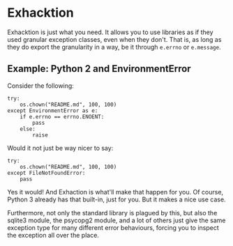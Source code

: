 # Exhacktion

Exhacktion is just what you need. It allows you to use libraries as if they
used granular exception classes, even when they don't. That is, as long as they
do export the granularity in a way, be it through `e.errno` or `e.message`.

## Example: Python 2 and EnvironmentError

Consider the following:

```
try:
    os.chown("README.md", 100, 100)
except EnvironmentError as e:
    if e.errno == errno.ENOENT:
        pass
    else:
        raise
```

Would it not just be way nicer to say:

```
try:
    os.chown("README.md", 100, 100)
except FileNotFoundError:
    pass
```

Yes it would! And Exhaction is what'll make that happen for you. Of course,
Python 3 already has that built-in, just for you. But it makes a nice use case.

Furthermore, not only the standard library is plagued by this, but also the
sqlite3 module, the psycopg2 module, and a lot of others just give the same
exception type for many different error behaviours, forcing you to inspect
the exception all over the place.
